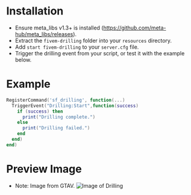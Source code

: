 # Installation
- Ensure meta_libs v1.3+ is installed (https://github.com/meta-hub/meta_libs/releases).
- Extract the `fivem-drilling` folder into your `resources` directory.
- Add `start fivem-drilling` to your `server.cfg` file.
- Trigger the drilling event from your script, or test it with the example below.

# Example
```lua
RegisterCommand('sf_drilling', function(...)
  TriggerEvent("Drilling:Start",function(success)
    if (success) then
      print("Drilling complete.")
    else
      print("Drilling failed.")
    end
  end)
end)
```

# Preview Image
- Note: Image from GTAV.
![Image of Drilling](https://www.gadgetreview.com/wp-content/uploads/2016/07/the_fleeca_job_3.jpg)
